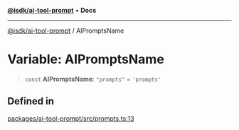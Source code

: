 [**@isdk/ai-tool-prompt**](../README.md) • **Docs**

***

[@isdk/ai-tool-prompt](../globals.md) / AIPromptsName

# Variable: AIPromptsName

> `const` **AIPromptsName**: `"prompts"` = `'prompts'`

## Defined in

[packages/ai-tool-prompt/src/prompts.ts:13](https://github.com/isdk/ai-tool-prompt.js/blob/ccb6c76c282ffb3a596c3e9bc1daa79eaec7b66a/src/prompts.ts#L13)
